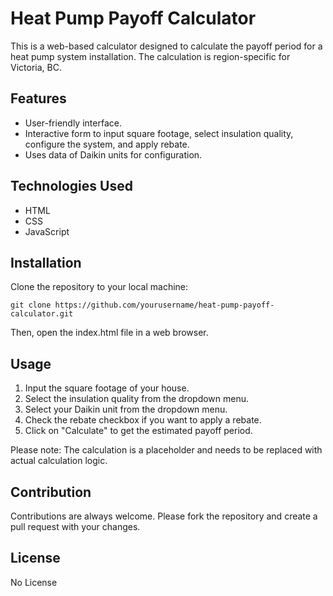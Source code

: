 
# Heat Pump Payoff Calculator

This is a web-based calculator designed to calculate the payoff period for a heat pump system installation. The calculation is region-specific for Victoria, BC.

## Features

- User-friendly interface.
- Interactive form to input square footage, select insulation quality, configure the system, and apply rebate.
- Uses data of Daikin units for configuration.

## Technologies Used

- HTML
- CSS
- JavaScript

## Installation

Clone the repository to your local machine:

```
git clone https://github.com/yourusername/heat-pump-payoff-calculator.git
```

Then, open the index.html file in a web browser.

## Usage

1. Input the square footage of your house.
2. Select the insulation quality from the dropdown menu.
3. Select your Daikin unit from the dropdown menu.
4. Check the rebate checkbox if you want to apply a rebate.
5. Click on "Calculate" to get the estimated payoff period.

Please note: The calculation is a placeholder and needs to be replaced with actual calculation logic.

## Contribution

Contributions are always welcome. Please fork the repository and create a pull request with your changes.

## License

No License
